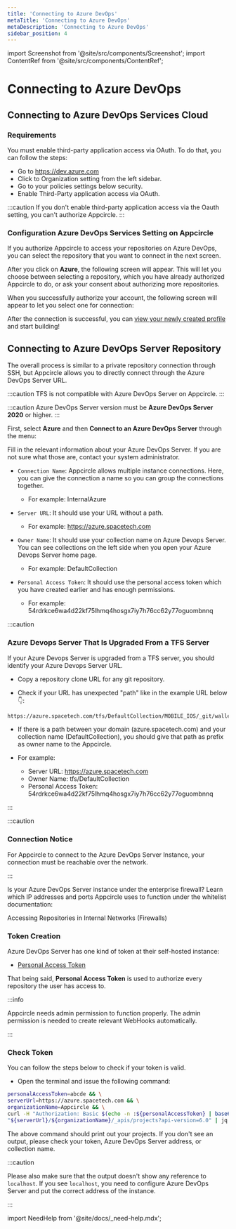 ```yaml
---
title: 'Connecting to Azure DevOps'
metaTitle: 'Connecting to Azure DevOps'
metaDescription: 'Connecting to Azure DevOps'
sidebar_position: 4
---
```


import Screenshot from '@site/src/components/Screenshot';
import ContentRef from '@site/src/components/ContentRef';

# Connecting to Azure DevOps

## Connecting to Azure DevOps Services Cloud

### Requirements

You must enable third-party application access via OAuth. To do that, you can follow the steps:

- Go to https://dev.azure.com
- Click to Organization setting from the left sidebar.
- Go to your policies settings below security.
- Enable Third-Party application access via OAuth.

:::caution
If you don't enable third-party application access via the Oauth setting, you can't authorize Appcircle.
:::

### Configuration Azure DevOps Services Setting on Appcircle

If you authorize Appcircle to access your repositories on Azure DevOps, you can select the repository that you want to connect in the next screen.

<Screenshot url='https://cdn.appcircle.io/docs/assets/azure-connect-main.png' />

After you click on **Azure**, the following screen will appear. This will let you choose between selecting a repository, which you have already authorized Appcircle to do, or ask your consent about authorizing more repositories.

<Screenshot url='https://cdn.appcircle.io/docs/assets/azure-connection-3.png' />

When you successfully authorize your account, the following screen will appear to let you select one for connection:

<Screenshot url='https://cdn.appcircle.io/docs/assets/connect-repository-bitbucket-gitlab.png' />

After the connection is successful, you can [view your newly created profile](./#view-the-newly-created-build-profile) and start building!

## Connecting to Azure DevOps Server Repository

The overall process is similar to a private repository connection through SSH, but Appcircle allows you to directly connect through the Azure DevOps Server URL.

:::caution
TFS is not compatible with Azure DevOps Server on Appcircle.
:::

:::caution
Azure DevOps Server version must be **Azure DevOps Server 2020** or higher.
:::

First, select **Azure** and then **Connect to an Azure DevOps Server** through the menu:

<Screenshot url='https://cdn.appcircle.io/docs/assets/azure-con-2.png' />

Fill in the relevant information about your Azure DevOps Server. If you are not sure what those are, contact your system administrator.

<Screenshot url='https://cdn.appcircle.io/docs/assets/azure-con-5.png' />

- `Connection Name`: Appcircle allows multiple instance connections. Here, you can give the connection a name so you can group the connections together.

  - For example: InternalAzure

- `Server URL`: It should use your URL without a path.

  - For example: https://azure.spacetech.com

- `Owner Name`: It should use your collection name on Azure Devops Server. You can see collections on the left side when you open your Azure Devops Server home page.

  - For example: DefaultCollection

- `Personal Access Token`: It should use the personal access token which you have created earlier and has enough permissions.

  - For example: 54rdrkce6wa4d22kf75lhmq4hosgx7iy7h76cc62y77oguombnnq

:::caution

### Azure Devops Server That Is Upgraded From a TFS Server

If your Azure Devops Server is upgraded from a TFS server, you should identify your Azure Devops Server URL.

- Copy a repository clone URL for any git repository.

- Check if your URL has unexpected "path" like in the example URL below 👇:

```bash
https://azure.spacetech.com/tfs/DefaultCollection/MOBILE_IOS/_git/wallet
```

- If there is a path between your domain (azure.spacetech.com) and your collection name (DefaultCollection), you should give that path as prefix as owner name to the Appcircle.

- For example:
  - Server URL: https://azure.spacetech.com
  - Owner Name: tfs/DefaultCollection
  - Personal Access Token: 54rdrkce6wa4d22kf75lhmq4hosgx7iy7h76cc62y77oguombnnq

:::

:::caution

### Connection Notice

For Appcircle to connect to the Azure DevOps Server Instance, your connection must be reachable over the network.

:::

Is your Azure DevOps Server instance under the enterprise firewall? Learn which IP addresses and ports Appcircle uses to function under the whitelist documentation:

<ContentRef url="/infrastructure/accessing-repositories-in-internal-networks-firewalls">
Accessing Repositories in Internal Networks (Firewalls)
</ContentRef>

### Token Creation

Azure DevOps Server has one kind of token at their self-hosted instance:

- [Personal Access Token](https://learn.microsoft.com/en-us/azure/devops/organizations/accounts/use-personal-access-tokens-to-authenticate?view=azure-devops&tabs=Windows)

That being said, **Personal Access Token** is used to authorize every repository the user has access to.

:::info

Appcircle needs admin permission to function properly. The admin permission is needed to create relevant WebHooks automatically.

:::

### Check Token

You can follow the steps below to check if your token is valid.

- Open the terminal and issue the following command:

```bash
personalAccessToken=abcde && \
serverUrl=https://azure.spacetech.com && \
organizationName=Appcircle && \
curl -H "Authorization: Basic $(echo -n :${personalAccessToken} | base64)" \
"${serverUrl}/${organizationName}/_apis/projects?api-version=6.0" | jq
```

The above command should print out your projects. If you don't see an output, please check your token, Azure DevOps Server address, or collection name.

:::caution

Please also make sure that the output doesn't show any reference to `localhost`. If you see `localhost`, you need to configure Azure DevOps Server and put the correct address of the instance.

:::

import NeedHelp from '@site/docs/\_need-help.mdx';

<NeedHelp />
